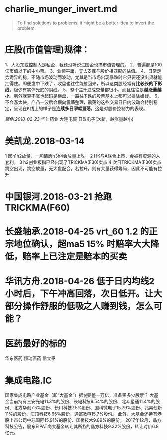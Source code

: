 # charlie_munger_invert.md

> To find solutions to problems, it might be a better idea to invert the problem.


# 庄股(市值管理)规律：

1、大股东或控制人是私企，我还没听说过国企也搞市值管理的。
2、普遍都是100亿市值以下的中小票。
3、业绩平庸，无法支撑与股价相匹配的估值。
4、日常走势诡异的稳，不随市场波动而波动，尤其是当市场出现暴跌时它只要还没出货就能扛得住。即便盘中下跌了，收盘也往往能拉回来，所以这类股经常有**比较长的下影线**，极少有实体光底的阴线。
5、整个主升浪成交量都很小，而且往往是**越涨量越小**。另外就算不涨也起码是横盘，一路往下跌的股票基本上都可以排除嫌疑。
6、不会涨太快，凸凸一波后会横向震荡整理，震荡的这些交易日日内波动会特别稳定，呈现在K线上的样子是**连续多日窄幅震荡**，这是对股价控制力的表现。

*案例.2018-02-23*
华仁药业
大连电瓷
日盈电子(次新，越涨量越小)

# 美凯龙.2018-03-14

1 因h1h2放量，一厢情愿h3h4会放量上攻。
2 HK与A联合上市，会被有资源的人套利。
3 h2创业板指已经出现了TRICKMA(F30)卖点
4 次日TRICKMA(F30)卖点跳空出现，跳空放量，无大盘配合，若拉升，则有大量获得筹码，因此不可能有拉升

# 中国银河.2018-03-21 抢跑TRICKMA(F60)

# 长盛轴承.2018-04-25 vrt_60 1.2 的正宗地位确认，超ma5 15% 时赔率大大降低，赔率上已注定是赔本的买卖

# 华讯方舟.2018-04-26 低于日内均线2小时后，下午冲高回落，次日低开。让大部分操作舒服的低吸之人赚到钱，怎么可能？


# 医药最好的标的

华东医药
恒瑞医药
信立泰

# 集成电路.IC

国家集成电路产业基金（即“大基金”）据说要整一万亿，准备买多少股票？
大基金当前持有三安光电11.3%的股份、长电科技9.54%的股份、北斗星通11.4%的股份、北方华创7.5%股份、长川科技7.5%股份、国科微电子15.79%股份、兆易创新11%的股份、汇顶科技6.65%股份、通富微电15.7%股份。
此外，大基金还持有港股上市公司中芯国际15.91%的股份、国微技术9.89%的股份。
2017年12月，晶方科技公告，股东EIPAT向大基金转让其所持的晶方科技9.32%股份，转让对价6.8亿元。


